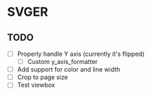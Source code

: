 # SVGER

## TODO

- [ ] Properly handle Y axis (currently it's flipped)
  - [ ] Custom y_axis_formatter
- [ ] Add support for color and line width
- [ ] Crop to page size
- [ ] Test viewbox